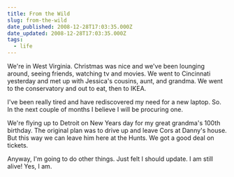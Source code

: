 ```yaml
---
title: From the Wild
slug: from-the-wild
date_published: 2008-12-28T17:03:35.000Z
date_updated: 2008-12-28T17:03:35.000Z
tags:
  - life
---
```


We're in West Virginia. Christmas was nice and we've been lounging around, seeing friends, watching tv and movies. We went to Cincinnati yesterday and met up with Jessica's cousins, aunt, and grandma. We went to the conservatory and out to eat, then to IKEA.

I've been really tired and have rediscovered my need for a new laptop. So. In the next couple of months I believe I will be procuring one.

We're flying up to Detroit on New Years day for my great grandma's 100th birthday. The original plan was to drive up and leave Cors at Danny's house. But this way we can leave him here at the Hunts. We got a good deal on tickets.

Anyway, I'm going to do other things. Just felt I should update. I am still alive! Yes, I am.
